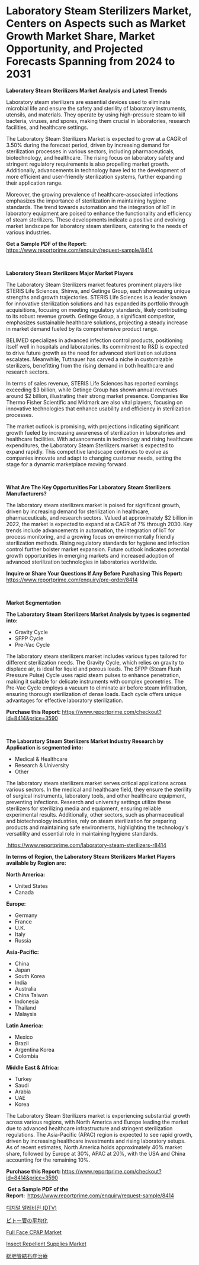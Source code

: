 <p><h1>Laboratory Steam Sterilizers Market, Centers on Aspects such as Market Growth Market Share, Market Opportunity, and Projected Forecasts Spanning from 2024 to 2031</h1></p><p><strong>Laboratory Steam Sterilizers Market Analysis and Latest Trends</strong></p>
<p><p>Laboratory steam sterilizers are essential devices used to eliminate microbial life and ensure the safety and sterility of laboratory instruments, utensils, and materials. They operate by using high-pressure steam to kill bacteria, viruses, and spores, making them crucial in laboratories, research facilities, and healthcare settings. </p><p>The Laboratory Steam Sterilizers Market is expected to grow at a CAGR of 3.50% during the forecast period, driven by increasing demand for sterilization processes in various sectors, including pharmaceuticals, biotechnology, and healthcare. The rising focus on laboratory safety and stringent regulatory requirements is also propelling market growth. Additionally, advancements in technology have led to the development of more efficient and user-friendly sterilization systems, further expanding their application range. </p><p>Moreover, the growing prevalence of healthcare-associated infections emphasizes the importance of sterilization in maintaining hygiene standards. The trend towards automation and the integration of IoT in laboratory equipment are poised to enhance the functionality and efficiency of steam sterilizers. These developments indicate a positive and evolving market landscape for laboratory steam sterilizers, catering to the needs of various industries.</p></p>
<p><strong>Get a Sample PDF of the Report:&nbsp;</strong> <a href="https://www.reportprime.com/enquiry/request-sample/8414">https://www.reportprime.com/enquiry/request-sample/8414</a></p>
<p>&nbsp;</p>
<p><strong>Laboratory Steam Sterilizers Major Market Players</strong></p>
<p><p>The Laboratory Steam Sterilizers market features prominent players like STERIS Life Sciences, Shinva, and Getinge Group, each showcasing unique strengths and growth trajectories. STERIS Life Sciences is a leader known for innovative sterilization solutions and has expanded its portfolio through acquisitions, focusing on meeting regulatory standards, likely contributing to its robust revenue growth. Getinge Group, a significant competitor, emphasizes sustainable healthcare solutions, projecting a steady increase in market demand fueled by its comprehensive product range.</p><p>BELIMED specializes in advanced infection control products, positioning itself well in hospitals and laboratories. Its commitment to R&D is expected to drive future growth as the need for advanced sterilization solutions escalates. Meanwhile, Tuttnauer has carved a niche in customizable sterilizers, benefitting from the rising demand in both healthcare and research sectors.</p><p>In terms of sales revenue, STERIS Life Sciences has reported earnings exceeding $3 billion, while Getinge Group has shown annual revenues around $2 billion, illustrating their strong market presence. Companies like Thermo Fisher Scientific and Midmark are also vital players, focusing on innovative technologies that enhance usability and efficiency in sterilization processes.</p><p>The market outlook is promising, with projections indicating significant growth fueled by increasing awareness of sterilization in laboratories and healthcare facilities. With advancements in technology and rising healthcare expenditures, the Laboratory Steam Sterilizers market is expected to expand rapidly. This competitive landscape continues to evolve as companies innovate and adapt to changing customer needs, setting the stage for a dynamic marketplace moving forward.</p></p>
<p>&nbsp;</p>
<p><strong>What Are The Key Opportunities For Laboratory Steam Sterilizers Manufacturers?</strong></p>
<p><p>The laboratory steam sterilizers market is poised for significant growth, driven by increasing demand for sterilization in healthcare, pharmaceuticals, and research sectors. Valued at approximately $2 billion in 2022, the market is expected to expand at a CAGR of 7% through 2030. Key trends include advancements in automation, the integration of IoT for process monitoring, and a growing focus on environmentally friendly sterilization methods. Rising regulatory standards for hygiene and infection control further bolster market expansion. Future outlook indicates potential growth opportunities in emerging markets and increased adoption of advanced sterilization technologies in laboratories worldwide.</p></p>
<p><strong>Inquire or Share Your Questions If Any Before Purchasing This Report:</strong> <a href="https://www.reportprime.com/enquiry/pre-order/8414">https://www.reportprime.com/enquiry/pre-order/8414</a></p>
<p>&nbsp;</p>
<p><strong>Market Segmentation</strong></p>
<p><strong>The Laboratory Steam Sterilizers Market Analysis by types is segmented into:</strong></p>
<p><ul><li>Gravity Cycle</li><li>SFPP Cycle</li><li>Pre-Vac Cycle</li></ul></p>
<p><p>The laboratory steam sterilizers market includes various types tailored for different sterilization needs. The Gravity Cycle, which relies on gravity to displace air, is ideal for liquid and porous loads. The SFPP (Steam Flush Pressure Pulse) Cycle uses rapid steam pulses to enhance penetration, making it suitable for delicate instruments with complex geometries. The Pre-Vac Cycle employs a vacuum to eliminate air before steam infiltration, ensuring thorough sterilization of dense loads. Each cycle offers unique advantages for effective laboratory sterilization.</p></p>
<p><strong>Purchase this Report:&nbsp;</strong><a href="https://www.reportprime.com/checkout?id=8414&price=3590">https://www.reportprime.com/checkout?id=8414&price=3590</a></p>
<p>&nbsp;</p>
<p><strong>The Laboratory Steam Sterilizers Market Industry Research by Application is segmented into:</strong></p>
<p><ul><li>Medical & Healthcare</li><li>Research & University</li><li>Other</li></ul></p>
<p><p>The laboratory steam sterilizers market serves critical applications across various sectors. In the medical and healthcare field, they ensure the sterility of surgical instruments, laboratory tools, and other healthcare equipment, preventing infections. Research and university settings utilize these sterilizers for sterilizing media and equipment, ensuring reliable experimental results. Additionally, other sectors, such as pharmaceutical and biotechnology industries, rely on steam sterilization for preparing products and maintaining safe environments, highlighting the technology's versatility and essential role in maintaining hygiene standards.</p></p>
<p><a href="https://www.reportprime.com/laboratory-steam-sterilizers-r8414">&nbsp;https://www.reportprime.com/laboratory-steam-sterilizers-r8414</a></p>
<p><strong>In terms of Region, the Laboratory Steam Sterilizers Market Players available by Region are:</strong></p>
<p>
    <p> <strong> North America: </strong>
        <ul>
            <li>United States</li>
            <li>Canada</li>
        </ul>
        </p> 
    <p> <strong> Europe: </strong>
        <ul>
            <li>Germany</li>
            <li>France</li>
            <li>U.K.</li>
            <li>Italy</li>
            <li>Russia</li>
        </ul>
        </p> 
    <p> <strong> Asia-Pacific: </strong>
        <ul>
            <li>China</li>
            <li>Japan</li>
            <li>South Korea</li>
            <li>India</li>
            <li>Australia</li>
            <li>China Taiwan</li>
            <li>Indonesia</li>
            <li>Thailand</li>
            <li>Malaysia</li>
        </ul>
        </p> 
    <p> <strong> Latin America: </strong>
        <ul>
            <li>Mexico</li>
            <li>Brazil</li>
            <li>Argentina Korea</li>
            <li>Colombia</li>
        </ul>
        </p> 
    <p> <strong> Middle East & Africa: </strong>
        <ul>
            <li>Turkey</li>
            <li>Saudi</li>
            <li>Arabia</li>
            <li>UAE</li>
            <li>Korea</li>
        </ul>
    </p>
    </p>
<p><p>The Laboratory Steam Sterilizers market is experiencing substantial growth across various regions, with North America and Europe leading the market due to advanced healthcare infrastructure and stringent sterilization regulations. The Asia-Pacific (APAC) region is expected to see rapid growth, driven by increasing healthcare investments and rising laboratory setups. As of recent estimates, North America holds approximately 40% market share, followed by Europe at 30%, APAC at 20%, with the USA and China accounting for the remaining 10%.</p></p>
<p><strong>Purchase this Report: </strong><a href="https://www.reportprime.com/checkout?id=8414&price=3590">https://www.reportprime.com/checkout?id=8414&price=3590</a></p>
<p>&nbsp;<strong>Get a Sample PDF of the Report:&nbsp;&nbsp;</strong><a href="https://www.reportprime.com/enquiry/request-sample/8414">https://www.reportprime.com/enquiry/request-sample/8414</a></p>
<p><strong></strong></p>
<p><p><a href="https://medium.com/@nazminrahman651/digital-television-dtv-market-%EC%9D%98-%EA%B8%80%EB%A1%9C%EB%B2%8C-%EC%8B%9C%EC%9E%A5-%EA%B0%9C%EC%9A%94%EB%8A%94-%EC%A0%84-%EC%84%B8%EA%B3%84-%EB%B0%8F-%EC%A3%BC%EC%9A%94-%EC%8B%9C%EC%9E%A5%EC%9D%98-%EC%82%B0%EC%97%85%EC%97%90-%EC%98%81%ED%96%A5%EC%9D%84-%EB%AF%B8%EC%B9%98%EB%8A%94-%EC%A3%BC%EC%9A%94-%ED%8A%B8%EB%A0%8C%EB%93%9C%EC%97%90-%EB%8C%80%ED%95%9C-%EB%8F%85%ED%8A%B9%ED%95%9C-%EA%B4%80%EC%A0%90%EC%9D%84-%EC%A0%9C%EA%B3%B5%ED%95%A9%EB%8B%88%EB%8B%A4-e6f0c0385389">디지털 텔레비전 (DTV)</a></p><p><a href="https://medium.com/@vvjajdat22/averaging-pitot-tubes-market-%E3%81%AF-%E3%82%B3%E3%82%B9%E3%83%88%E7%AE%A1%E7%90%86%E3%81%A8%E5%8A%B9%E7%8E%87%E5%90%91%E4%B8%8A%E3%82%92%E5%84%AA%E5%85%88%E3%81%97%E3%81%BE%E3%81%99-%E3%81%95%E3%82%89%E3%81%AB-%E5%A0%B1%E5%91%8A%E6%9B%B8%E3%81%AF%E5%B8%82%E5%A0%B4%E3%81%AE%E9%9C%80%E8%A6%81%E9%9D%A2%E3%81%A8%E4%BE%9B%E7%B5%A6%E9%9D%A2%E3%81%AE%E4%B8%A1%E6%96%B9%E3%82%92%E3%82%AB%E3%83%90%E3%83%BC%E3%81%97%E3%81%A6%E3%81%84%E3%81%BE%E3%81%99-averaging-pitot-2e4fc377a709">ピトー管の平均化</a></p><p><a href="https://github.com/ryanbell8967/Market-Research-Report-List-1/blob/main/full-face-cpap-market.md">Full Face CPAP Market</a></p><p><a href="https://issuu.com/reportprime-2/docs/insect-repellent-supplies-market-si_c8d5e3831abc23">Insect Repellent Supplies Market</a></p><p><a href="https://medium.com/@burtruozzos0f/2024%E5%B9%B4%E3%81%8B%E3%82%892031%E5%B9%B4%E3%81%BE%E3%81%A7%E3%81%AE%E6%9C%9F%E9%96%93%E3%81%AB%E3%81%8A%E3%81%91%E3%82%8B%E8%83%86%E7%AE%A1%E7%B5%90%E7%9F%B3%E6%B2%BB%E7%99%82%E5%B8%82%E5%A0%B4%E3%81%AE%E5%8B%95%E5%90%91%E3%81%A8%E6%88%90%E9%95%B7%E8%A6%81%E5%9B%A0%E3%81%AE%E5%88%86%E6%9E%90%E3%81%8A%E3%82%88%E3%81%B3%E4%BA%88%E6%B8%AC-0cbf45f84d78">総胆管結石症治療</a></p></p>